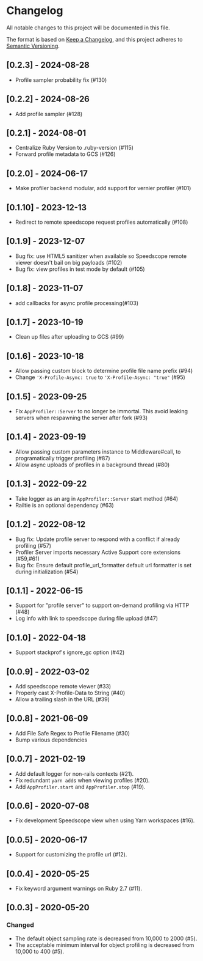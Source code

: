 # Changelog
All notable changes to this project will be documented in this file.

The format is based on [Keep a Changelog](https://keepachangelog.com/en/1.0.0/),
and this project adheres to [Semantic Versioning](https://semver.org/spec/v2.0.0.html).


## [0.2.3] - 2024-08-28

- Profile sampler probability fix (#130)

## [0.2.2] - 2024-08-26

- Add profile sampler (#128)

## [0.2.1] - 2024-08-01

- Centralize Ruby Version to .ruby-version (#115)
- Forward profile metadata to GCS (#126)

## [0.2.0] - 2024-06-17

- Make profiler backend modular, add support for vernier profiler (#101)

## [0.1.10] - 2023-12-13

- Redirect to remote speedscope request profiles automatically (#108)

## [0.1.9] - 2023-12-07

- Bug fix: use HTML5 sanitizer when available so Speedscope remote viewer doesn't bail on big payloads (#102)
- Bug fix: view profiles in test mode by default (#105)

## [0.1.8] - 2023-11-07

- add callbacks for async profile processing(#103)

## [0.1.7] - 2023-10-19

- Clean up files after uploading to GCS (#99)

## [0.1.6] - 2023-10-18

- Allow passing custom block to determine profile file name prefix (#94)
- Change `'X-Profile-Async: true` to `'X-Profile-Async: "true"` (#95)

## [0.1.5] - 2023-09-25

- Fix `AppProfiler::Server` to no longer be immortal. This avoid leaking servers when respawning the server after fork (#93)

## [0.1.4] - 2023-09-19

- Allow passing custom parameters instance to Middleware#call, to programatically trigger profiling (#87)
- Allow async uploads of profiles in a background thread (#80)

## [0.1.3] - 2022-09-22

- Take logger as an arg in `AppProfiler::Server` start method (#64)
- Railtie is an optional dependency (#63)

## [0.1.2] - 2022-08-12

- Bug fix: Update profile server to respond with a conflict if already profiling (#57)
- Profiler Server imports necessary Active Support core extensions (#59,#61)
- Bug fix: Ensure default profile_url_formatter default url formatter is set during initialization (#54)

## [0.1.1] - 2022-06-15

- Support for "profile server" to support on-demand profiling via HTTP (#48)
- Log info with link to speedscope during file upload (#47)

## [0.1.0] - 2022-04-18

- Support stackprof's ignore_gc option (#42)

## [0.0.9] - 2022-03-02

- Add speedscope remote viewer (#33)
- Properly cast X-Profile-Data to String (#40)
- Allow a trailing slash in the URL (#39)

## [0.0.8] - 2021-06-09

- Add File Safe Regex to Profile Filename (#30)
- Bump various dependencies

## [0.0.7] - 2021-02-19

- Add default logger for non-rails contexts (#21).
- Fix redundant `yarn add`s when viewing profiles (#20).
- Add `AppProfiler.start` and `AppProfiler.stop` (#19).

## [0.0.6] - 2020-07-08

- Fix development Speedscope view when using Yarn workspaces (#16).

## [0.0.5] - 2020-06-17

- Support for customizing the profile url (#12).

## [0.0.4] - 2020-05-25

- Fix keyword argument warnings on Ruby 2.7 (#11).

## [0.0.3] - 2020-05-20

### Changed

- The default object sampling rate is decreased from 10,000 to 2000 (#5).
- The acceptable minimum interval for object profiling is decreased from 10,000 to 400 (#5).

